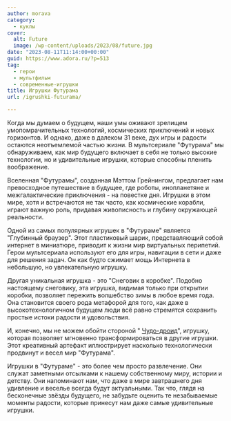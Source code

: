 ```yaml
---
author: morava
category:
  - куклы
cover:
  alt: Future
  image: /wp-content/uploads/2023/08/future.jpg
date: "2023-08-11T11:14:00+00:00"
guid: https://www.adora.ru/?p=513
tag:
  - герои
  - мультфильм
  - современные-игрушки
title: Игрушки Футурама
url: /igrushki-futurama/

---
```

Когда мы думаем о будущем, наши умы оживают зрелищем умопомрачительных технологий, космических приключений и новых горизонтов. И однако, даже в далеком 31 веке, дух игры и радости остаются неотъемлемой частью жизни. В мультсериале "Футурама" мы обнаруживаем, как мир будущего включает в себя не только высокие технологии, но и удивительные игрушки, которые способны пленить воображение.

Вселенная "Футурамы", созданная Мэттом Грейнингом, предлагает нам превосходное путешествие в будущее, где роботы, инопланетяне и межгалактические приключения \- на повестке дня. Игрушки в этом мире, хотя и встречаются не так часто, как космические корабли, играют важную роль, придавая живописность и глубину окружающей реальности.

Одной из самых популярных игрушек в "Футураме" является "Глубинный браузер". Этот пластиковый шарик, представляющий собой интернет в миниатюре, приводит к жизни мир виртуальных перипетий. Герои мультсериала используют его для игры, навигации в сети и даже для решения задач. Он как будто сжимает мощь Интернета в небольшую, но увлекательную игрушку.

Другая уникальная игрушка \- это "Снеговик в коробке". Подобно настоящему снеговику, эта игрушка, видимая только при открытии коробки, позволяет пережить волшебство зимы в любое время года. Она становится своего рода метафорой для того, как даже в высокотехнологичном будущем люди всё равно стремятся сохранить простые истоки радости и удовольствия.

И, конечно, мы не можем обойти стороной " [Чудо-дроид](https://www.adora.ru/tech-toys/)", игрушку, которая позволяет мгновенно трансформироваться в другие игрушки. Этот креативный артефакт иллюстрирует насколько технологически продвинут и весел мир "Футурама".

Игрушки в "Футураме" \- это более чем просто развлечение. Они служат заметными отсылками к нашему собственному миру, истории и детству. Они напоминают нам, что даже в мире завтрашнего дня удивление и веселье всегда будут актуальными. Так что, глядя на бесконечные звёзды будущего, не забудьте оценить те незабываемые моменты радости, которые принесут нам даже самые удивительные игрушки.
